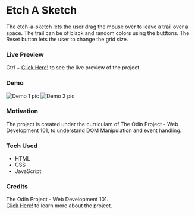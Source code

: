 # Etch A Sketch
The etch-a-sketch lets the user drag the mouse over to leave a trail over a space. The trail can be of black and random colors using the butttons. The Reset button lets the user to change the grid size.

### Live Preview
Ctrl + [Click Here!](https://thesudeshdas.github.io/etch-a-sketch/) to see the live preview of the project.

### Demo
![Demo 1 pic](https://github.com/thesudeshdas/etch-a-sketch/blob/master/demo/demo1.png)
![Demo 2 pic](https://github.com/thesudeshdas/etch-a-sketch/blob/master/demo/demo2.png)

### Motivation
The project is created under the curriculam of The Odin Project - Web Development 101, to understand DOM Manipulation and event handling.

### Tech Used
* HTML
* CSS
* JavaScript

### Credits
The Odin Project - Web Development 101. <br>
[Click Here!](https://www.theodinproject.com/courses/web-development-101/lessons/etch-a-sketch-project) to learn more about the project.

